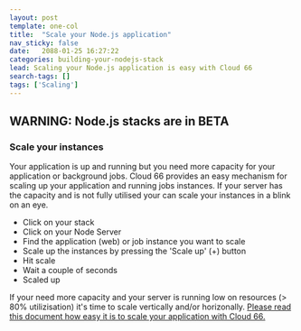 ```yaml
---
layout: post
template: one-col
title:  "Scale your Node.js application"
nav_sticky: false
date:   2088-01-25 16:27:22
categories: building-your-nodejs-stack
lead: Scaling your Node.js application is easy with Cloud 66
search-tags: []
tags: ['Scaling']
---
```


<h2 id="beta">WARNING: Node.js stacks are in BETA</h2>

<h3> Scale your instances </h3>

Your application is up and running but you need more capacity for your application or background jobs. Cloud 66 provides an easy mechanism for scaling up your application and running jobs instances. If your server has the capacity and is not fully utilised your can scale your instances in a blink on an eye. 

<ul>
<li> Click on your stack </li>
<li> Click on your Node Server </li>
<li> Find the application (web) or job instance you want to scale</li>
<li> Scale up the instances by pressing the 'Scale up' (+) button</li>
<li> Hit scale </li>
<li> Wait a couple of seconds </li>
<li> Scaled up </li>
</ul>

If your need more capacity and your server is running low on resources (> 80% utilizisation) it's time to scale vertically and/or horizonally. <a href="/managing-your-stack/scaling">Please read this document how easy it is to scale your application with Cloud 66.</a>